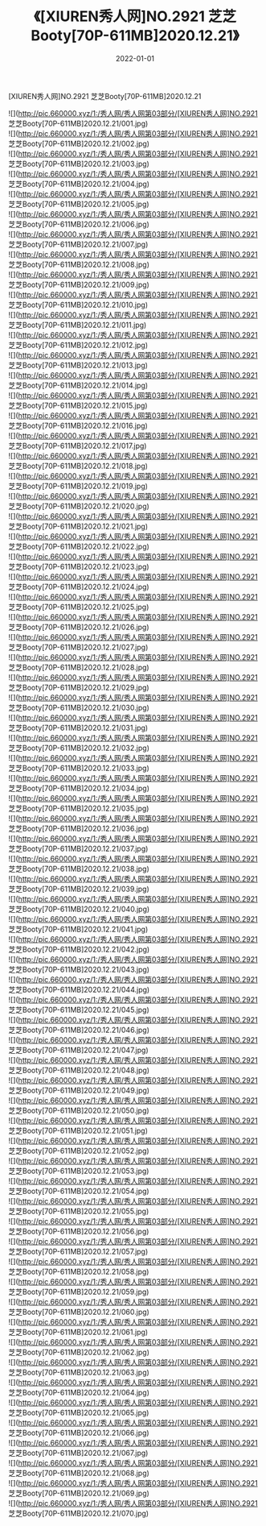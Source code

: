 ﻿---
layout: post
title:  《[XIUREN秀人网]NO.2921 芝芝Booty[70P-611MB]2020.12.21》
date:   2022-01-01
img: http://pic.660000.xyz/1:/秀人网/秀人网第03部分/[XIUREN秀人网]NO.2921 芝芝Booty[70P-611MB]2020.12.21/000.jpg
categories: [美女, 清纯, 唯美]
---

[XIUREN秀人网]NO.2921 芝芝Booty[70P-611MB]2020.12.21

 ![](http://pic.660000.xyz/1:/秀人网/秀人网第03部分/[XIUREN秀人网]NO.2921 芝芝Booty[70P-611MB]2020.12.21/001.jpg) <br>![](http://pic.660000.xyz/1:/秀人网/秀人网第03部分/[XIUREN秀人网]NO.2921 芝芝Booty[70P-611MB]2020.12.21/002.jpg) <br>![](http://pic.660000.xyz/1:/秀人网/秀人网第03部分/[XIUREN秀人网]NO.2921 芝芝Booty[70P-611MB]2020.12.21/003.jpg) <br>![](http://pic.660000.xyz/1:/秀人网/秀人网第03部分/[XIUREN秀人网]NO.2921 芝芝Booty[70P-611MB]2020.12.21/004.jpg) <br>![](http://pic.660000.xyz/1:/秀人网/秀人网第03部分/[XIUREN秀人网]NO.2921 芝芝Booty[70P-611MB]2020.12.21/005.jpg) <br>![](http://pic.660000.xyz/1:/秀人网/秀人网第03部分/[XIUREN秀人网]NO.2921 芝芝Booty[70P-611MB]2020.12.21/006.jpg) <br>![](http://pic.660000.xyz/1:/秀人网/秀人网第03部分/[XIUREN秀人网]NO.2921 芝芝Booty[70P-611MB]2020.12.21/007.jpg) <br>![](http://pic.660000.xyz/1:/秀人网/秀人网第03部分/[XIUREN秀人网]NO.2921 芝芝Booty[70P-611MB]2020.12.21/008.jpg) <br>![](http://pic.660000.xyz/1:/秀人网/秀人网第03部分/[XIUREN秀人网]NO.2921 芝芝Booty[70P-611MB]2020.12.21/009.jpg) <br>![](http://pic.660000.xyz/1:/秀人网/秀人网第03部分/[XIUREN秀人网]NO.2921 芝芝Booty[70P-611MB]2020.12.21/010.jpg) <br>![](http://pic.660000.xyz/1:/秀人网/秀人网第03部分/[XIUREN秀人网]NO.2921 芝芝Booty[70P-611MB]2020.12.21/011.jpg) <br>![](http://pic.660000.xyz/1:/秀人网/秀人网第03部分/[XIUREN秀人网]NO.2921 芝芝Booty[70P-611MB]2020.12.21/012.jpg) <br>![](http://pic.660000.xyz/1:/秀人网/秀人网第03部分/[XIUREN秀人网]NO.2921 芝芝Booty[70P-611MB]2020.12.21/013.jpg) <br>![](http://pic.660000.xyz/1:/秀人网/秀人网第03部分/[XIUREN秀人网]NO.2921 芝芝Booty[70P-611MB]2020.12.21/014.jpg) <br>![](http://pic.660000.xyz/1:/秀人网/秀人网第03部分/[XIUREN秀人网]NO.2921 芝芝Booty[70P-611MB]2020.12.21/015.jpg) <br>![](http://pic.660000.xyz/1:/秀人网/秀人网第03部分/[XIUREN秀人网]NO.2921 芝芝Booty[70P-611MB]2020.12.21/016.jpg) <br>![](http://pic.660000.xyz/1:/秀人网/秀人网第03部分/[XIUREN秀人网]NO.2921 芝芝Booty[70P-611MB]2020.12.21/017.jpg) <br>![](http://pic.660000.xyz/1:/秀人网/秀人网第03部分/[XIUREN秀人网]NO.2921 芝芝Booty[70P-611MB]2020.12.21/018.jpg) <br>![](http://pic.660000.xyz/1:/秀人网/秀人网第03部分/[XIUREN秀人网]NO.2921 芝芝Booty[70P-611MB]2020.12.21/019.jpg) <br>![](http://pic.660000.xyz/1:/秀人网/秀人网第03部分/[XIUREN秀人网]NO.2921 芝芝Booty[70P-611MB]2020.12.21/020.jpg) <br>![](http://pic.660000.xyz/1:/秀人网/秀人网第03部分/[XIUREN秀人网]NO.2921 芝芝Booty[70P-611MB]2020.12.21/021.jpg) <br>![](http://pic.660000.xyz/1:/秀人网/秀人网第03部分/[XIUREN秀人网]NO.2921 芝芝Booty[70P-611MB]2020.12.21/022.jpg) <br>![](http://pic.660000.xyz/1:/秀人网/秀人网第03部分/[XIUREN秀人网]NO.2921 芝芝Booty[70P-611MB]2020.12.21/023.jpg) <br>![](http://pic.660000.xyz/1:/秀人网/秀人网第03部分/[XIUREN秀人网]NO.2921 芝芝Booty[70P-611MB]2020.12.21/024.jpg) <br>![](http://pic.660000.xyz/1:/秀人网/秀人网第03部分/[XIUREN秀人网]NO.2921 芝芝Booty[70P-611MB]2020.12.21/025.jpg) <br>![](http://pic.660000.xyz/1:/秀人网/秀人网第03部分/[XIUREN秀人网]NO.2921 芝芝Booty[70P-611MB]2020.12.21/026.jpg) <br>![](http://pic.660000.xyz/1:/秀人网/秀人网第03部分/[XIUREN秀人网]NO.2921 芝芝Booty[70P-611MB]2020.12.21/027.jpg) <br>![](http://pic.660000.xyz/1:/秀人网/秀人网第03部分/[XIUREN秀人网]NO.2921 芝芝Booty[70P-611MB]2020.12.21/028.jpg) <br>![](http://pic.660000.xyz/1:/秀人网/秀人网第03部分/[XIUREN秀人网]NO.2921 芝芝Booty[70P-611MB]2020.12.21/029.jpg) <br>![](http://pic.660000.xyz/1:/秀人网/秀人网第03部分/[XIUREN秀人网]NO.2921 芝芝Booty[70P-611MB]2020.12.21/030.jpg) <br>![](http://pic.660000.xyz/1:/秀人网/秀人网第03部分/[XIUREN秀人网]NO.2921 芝芝Booty[70P-611MB]2020.12.21/031.jpg) <br>![](http://pic.660000.xyz/1:/秀人网/秀人网第03部分/[XIUREN秀人网]NO.2921 芝芝Booty[70P-611MB]2020.12.21/032.jpg) <br>![](http://pic.660000.xyz/1:/秀人网/秀人网第03部分/[XIUREN秀人网]NO.2921 芝芝Booty[70P-611MB]2020.12.21/033.jpg) <br>![](http://pic.660000.xyz/1:/秀人网/秀人网第03部分/[XIUREN秀人网]NO.2921 芝芝Booty[70P-611MB]2020.12.21/034.jpg) <br>![](http://pic.660000.xyz/1:/秀人网/秀人网第03部分/[XIUREN秀人网]NO.2921 芝芝Booty[70P-611MB]2020.12.21/035.jpg) <br>![](http://pic.660000.xyz/1:/秀人网/秀人网第03部分/[XIUREN秀人网]NO.2921 芝芝Booty[70P-611MB]2020.12.21/036.jpg) <br>![](http://pic.660000.xyz/1:/秀人网/秀人网第03部分/[XIUREN秀人网]NO.2921 芝芝Booty[70P-611MB]2020.12.21/037.jpg) <br>![](http://pic.660000.xyz/1:/秀人网/秀人网第03部分/[XIUREN秀人网]NO.2921 芝芝Booty[70P-611MB]2020.12.21/038.jpg) <br>![](http://pic.660000.xyz/1:/秀人网/秀人网第03部分/[XIUREN秀人网]NO.2921 芝芝Booty[70P-611MB]2020.12.21/039.jpg) <br>![](http://pic.660000.xyz/1:/秀人网/秀人网第03部分/[XIUREN秀人网]NO.2921 芝芝Booty[70P-611MB]2020.12.21/040.jpg) <br>![](http://pic.660000.xyz/1:/秀人网/秀人网第03部分/[XIUREN秀人网]NO.2921 芝芝Booty[70P-611MB]2020.12.21/041.jpg) <br>![](http://pic.660000.xyz/1:/秀人网/秀人网第03部分/[XIUREN秀人网]NO.2921 芝芝Booty[70P-611MB]2020.12.21/042.jpg) <br>![](http://pic.660000.xyz/1:/秀人网/秀人网第03部分/[XIUREN秀人网]NO.2921 芝芝Booty[70P-611MB]2020.12.21/043.jpg) <br>![](http://pic.660000.xyz/1:/秀人网/秀人网第03部分/[XIUREN秀人网]NO.2921 芝芝Booty[70P-611MB]2020.12.21/044.jpg) <br>![](http://pic.660000.xyz/1:/秀人网/秀人网第03部分/[XIUREN秀人网]NO.2921 芝芝Booty[70P-611MB]2020.12.21/045.jpg) <br>![](http://pic.660000.xyz/1:/秀人网/秀人网第03部分/[XIUREN秀人网]NO.2921 芝芝Booty[70P-611MB]2020.12.21/046.jpg) <br>![](http://pic.660000.xyz/1:/秀人网/秀人网第03部分/[XIUREN秀人网]NO.2921 芝芝Booty[70P-611MB]2020.12.21/047.jpg) <br>![](http://pic.660000.xyz/1:/秀人网/秀人网第03部分/[XIUREN秀人网]NO.2921 芝芝Booty[70P-611MB]2020.12.21/048.jpg) <br>![](http://pic.660000.xyz/1:/秀人网/秀人网第03部分/[XIUREN秀人网]NO.2921 芝芝Booty[70P-611MB]2020.12.21/049.jpg) <br>![](http://pic.660000.xyz/1:/秀人网/秀人网第03部分/[XIUREN秀人网]NO.2921 芝芝Booty[70P-611MB]2020.12.21/050.jpg) <br>![](http://pic.660000.xyz/1:/秀人网/秀人网第03部分/[XIUREN秀人网]NO.2921 芝芝Booty[70P-611MB]2020.12.21/051.jpg) <br>![](http://pic.660000.xyz/1:/秀人网/秀人网第03部分/[XIUREN秀人网]NO.2921 芝芝Booty[70P-611MB]2020.12.21/052.jpg) <br>![](http://pic.660000.xyz/1:/秀人网/秀人网第03部分/[XIUREN秀人网]NO.2921 芝芝Booty[70P-611MB]2020.12.21/053.jpg) <br>![](http://pic.660000.xyz/1:/秀人网/秀人网第03部分/[XIUREN秀人网]NO.2921 芝芝Booty[70P-611MB]2020.12.21/054.jpg) <br>![](http://pic.660000.xyz/1:/秀人网/秀人网第03部分/[XIUREN秀人网]NO.2921 芝芝Booty[70P-611MB]2020.12.21/055.jpg) <br>![](http://pic.660000.xyz/1:/秀人网/秀人网第03部分/[XIUREN秀人网]NO.2921 芝芝Booty[70P-611MB]2020.12.21/056.jpg) <br>![](http://pic.660000.xyz/1:/秀人网/秀人网第03部分/[XIUREN秀人网]NO.2921 芝芝Booty[70P-611MB]2020.12.21/057.jpg) <br>![](http://pic.660000.xyz/1:/秀人网/秀人网第03部分/[XIUREN秀人网]NO.2921 芝芝Booty[70P-611MB]2020.12.21/058.jpg) <br>![](http://pic.660000.xyz/1:/秀人网/秀人网第03部分/[XIUREN秀人网]NO.2921 芝芝Booty[70P-611MB]2020.12.21/059.jpg) <br>![](http://pic.660000.xyz/1:/秀人网/秀人网第03部分/[XIUREN秀人网]NO.2921 芝芝Booty[70P-611MB]2020.12.21/060.jpg) <br>![](http://pic.660000.xyz/1:/秀人网/秀人网第03部分/[XIUREN秀人网]NO.2921 芝芝Booty[70P-611MB]2020.12.21/061.jpg) <br>![](http://pic.660000.xyz/1:/秀人网/秀人网第03部分/[XIUREN秀人网]NO.2921 芝芝Booty[70P-611MB]2020.12.21/062.jpg) <br>![](http://pic.660000.xyz/1:/秀人网/秀人网第03部分/[XIUREN秀人网]NO.2921 芝芝Booty[70P-611MB]2020.12.21/063.jpg) <br>![](http://pic.660000.xyz/1:/秀人网/秀人网第03部分/[XIUREN秀人网]NO.2921 芝芝Booty[70P-611MB]2020.12.21/064.jpg) <br>![](http://pic.660000.xyz/1:/秀人网/秀人网第03部分/[XIUREN秀人网]NO.2921 芝芝Booty[70P-611MB]2020.12.21/065.jpg) <br>![](http://pic.660000.xyz/1:/秀人网/秀人网第03部分/[XIUREN秀人网]NO.2921 芝芝Booty[70P-611MB]2020.12.21/066.jpg) <br>![](http://pic.660000.xyz/1:/秀人网/秀人网第03部分/[XIUREN秀人网]NO.2921 芝芝Booty[70P-611MB]2020.12.21/067.jpg) <br>![](http://pic.660000.xyz/1:/秀人网/秀人网第03部分/[XIUREN秀人网]NO.2921 芝芝Booty[70P-611MB]2020.12.21/068.jpg) <br>![](http://pic.660000.xyz/1:/秀人网/秀人网第03部分/[XIUREN秀人网]NO.2921 芝芝Booty[70P-611MB]2020.12.21/069.jpg) <br>![](http://pic.660000.xyz/1:/秀人网/秀人网第03部分/[XIUREN秀人网]NO.2921 芝芝Booty[70P-611MB]2020.12.21/070.jpg) <br>